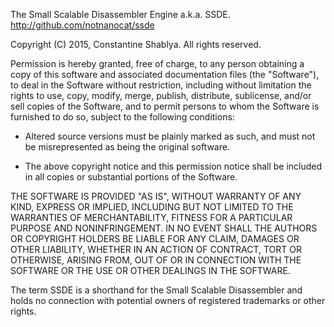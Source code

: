 The Small Scalable Disassembler Engine a.k.a. SSDE. http://github.com/notnanocat/ssde

Copyright (C) 2015, Constantine Shablya. All rights reserved.

Permission is hereby granted, free of charge, to any person obtaining
a copy of this software and associated documentation files (the
"Software"), to deal in the Software without restriction, including
without limitation the rights to use, copy, modify, merge, publish,
distribute, sublicense, and/or sell copies of the Software, and to
permit persons to whom the Software is furnished to do so, subject to
the following conditions:

* Altered source versions must be plainly marked as such, and must not be
  misrepresented as being the original software.

* The above copyright notice and this permission notice shall be
  included in all copies or substantial portions of the Software.

THE SOFTWARE IS PROVIDED "AS IS", WITHOUT WARRANTY OF ANY KIND,
EXPRESS OR IMPLIED, INCLUDING BUT NOT LIMITED TO THE WARRANTIES OF
MERCHANTABILITY, FITNESS FOR A PARTICULAR PURPOSE AND NONINFRINGEMENT.
IN NO EVENT SHALL THE AUTHORS OR COPYRIGHT HOLDERS BE LIABLE FOR ANY
CLAIM, DAMAGES OR OTHER LIABILITY, WHETHER IN AN ACTION OF CONTRACT,
TORT OR OTHERWISE, ARISING FROM, OUT OF OR IN CONNECTION WITH THE
SOFTWARE OR THE USE OR OTHER DEALINGS IN THE SOFTWARE.

The term SSDE is a shorthand for the Small Scalable Disassembler and holds
no connection with potential owners of registered trademarks
or other rights.